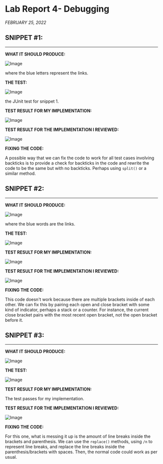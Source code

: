 # Lab Report 4- Debugging
*FEBRUARY 25, 2022*

## SNIPPET #1:
---

**WHAT IT SHOULD PRODUCE:**

![Image](snippet1_preview.PNG)

where the blue letters represent the links.

**THE TEST:**

![Image](snippet1_test.PNG)

the JUnit test for snippet 1.

**TEST RESULT FOR MY IMPLEMENTATION:**

![Image](snippet1_error2.PNG)

**TEST RESULT FOR THE IMPLEMENTATION I REVIEWED:**

![Image](snippet1_error1.PNG)

**FIXING THE CODE:**

A possible way that we can fix the code to work for all test cases involving backticks is to provide a check for backticks in the code and rewrite the code to be the same but with no backticks. Perhaps using `split()` or a similar method.

## SNIPPET #2:
---

**WHAT IT SHOULD PRODUCE:**

![Image](snippet2_preview.PNG)

where the blue words are the links.

**THE TEST:**

![Image](snippet2_test.PNG)

**TEST RESULT FOR MY IMPLEMENTATION:**

![Image](snippet2_error2.PNG)

**TEST RESULT FOR THE IMPLEMENTATION I REVIEWED:**

![Image](snippet2_error1.PNG)

**FIXING THE CODE:**

This code doesn't work because there are multiple brackets inside of each other. We can fix this by pairing each open and close bracket with some kind of indicator, perhaps a stack or a counter. For instance, the current close bracket pairs with the most recent open bracket, not the open bracket before it.

## SNIPPET #3:
---

**WHAT IT SHOULD PRODUCE:**

![Image](snippet3_preview.PNG)

**THE TEST:**

![Image](snippet3_test.PNG)

**TEST RESULT FOR MY IMPLEMENTATION:**

The test passes for my implementation.

**TEST RESULT FOR THE IMPLEMENTATION I REVIEWED:**

![Image](snippet3_error1.PNG)

**FIXING THE CODE:**

For this one, what is messing it up is the amount of line breaks inside the brackets and parenthesis. We can use the `replace()` methods, using `/n` to represent line breaks, and replace the line breaks inside the parenthesis/brackets with spaces. Then, the normal code could work as per usual.